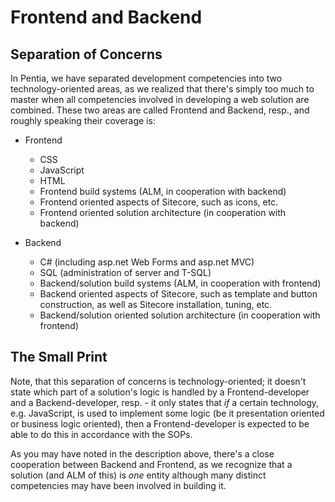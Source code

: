 # Frontend and Backend

## Separation of Concerns

In Pentia, we have separated development competencies into two technology-oriented areas, as we realized that there's simply too much to master when all competencies involved in developing a web solution are combined. These two areas are called Frontend and Backend, resp., and roughly speaking their coverage is:

- Frontend
  - CSS
  - JavaScript
  - HTML
  - Frontend build systems (ALM, in cooperation with backend)
  - Frontend oriented aspects of Sitecore, such as icons, etc.
  - Frontend oriented solution architecture (in cooperation with backend)
 

- Backend
  - C# (including asp.net Web Forms and asp.net MVC)
  - SQL (administration of server and T-SQL)
  - Backend/solution build systems (ALM, in cooperation with frontend)
  - Backend oriented aspects of Sitecore, such as template and button construction, as well as Sitecore installation, tuning, etc.
  - Backend/solution oriented solution architecture (in cooperation with frontend)

## The Small Print
  
Note, that this separation of concerns is technology-oriented; it doesn't state which part of a solution's logic is handled by a Frontend-developer and a Backend-developer, resp. - it only states that _if_ a certain technology, e.g. JavaScript, is used to implement some logic (be it presentation oriented or business logic oriented), then a Frontend-developer is expected to be able to do this in accordance with the SOPs.

As you may have noted in the description above, there's a close cooperation between Backend and Frontend, as we recognize that a solution (and ALM of this) is _one_ entity although many distinct competencies may have been involved in building it.